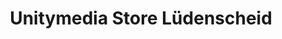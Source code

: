 ---
title: "Unitymedia Store Lüdenscheid"
url: /luedenscheid/unitymedia-store-luedenscheid/
shop: Elektronik
---